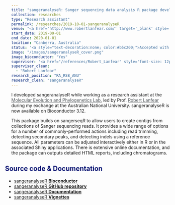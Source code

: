 ```yaml
---
title: "sangeranalyseR: Sanger sequencing data analysis R package development"
collection: researches
type: "Research assistant"
permalink: /researches/2019-10-01-sangeranalyseR
venue: "<a href='http://www.robertlanfear.com/' target='_blank' style='color: inherit;'>Lanfear Lab, Division of Ecology and Evolution, Research School of Biology, Australian National University</a>"
start_date: 2019-09-01
end_date: 2020-01-01
location: "Canberra, Australia"
status: '<a style="text-decoration:none; color:#b5c200;">Accepted with Minor Revisions <i class="fa fa-paper-plane" aria-hidden="true"></i></a> &nbsp; <a href="https://www.biorxiv.org/content/10.1101/2020.05.18.102459v1" target="_blank"><i style="font-size: 12px; color:#c9cf7a">bioRxiv</i></a>'
image: "/images/sangeranalyseR_cover.png"
image_bioconductor: "Yes"
superviser: '<a href="/references/Robert_Lanfear" style="font-size: 12px; text-decoration:none; color:#4A4F53; border-style: solid; border-color:#e3bfbf; border-radius: 10px; background-color: #e3bfbf;" target="_blank">&nbsp; Robert Lanfear &nbsp;</a>'
superviser_clean:
  - "Robert Lanfear"
research_position: "RA_RSB_ANU"
research_clean: "sangeranalyseR"
---
```


I developed sangeranalyseR while working as a research assistant at the <a target="_blank"  href="http://www.robertlanfear.com/" style="color:#4A4F53">Molecular Evolution and Phylogenetics Lab</a>, led by Prof. <a target="_blank"  href="https://biology.anu.edu.au/people/academics/robert-lanfear" style="color:#4A4F53">Robert Lanfear</a> during my exchange at the Australian National University. sangeranalyseR is now available on Bioconductor 3.12.


This package builds on sangerseqR to allow users to create contigs from collections of Sanger sequencing reads. It provides a wide range of options for a number of commonly-performed actions including read trimming, detecting secondary peaks, and detecting indels using a reference sequence. All parameters can be adjusted interactively either in R or in the associated Shiny applications. There is extensive online documentation, and the package can outputs detailed HTML reports, including chromatograms.

<h2 style="color: #000f70; margin-left:-30px" > <i class="fas fa-dot-circle" style="font-size:18px;"></i> &nbsp;&nbsp;Source code & Documentation </h2>

<div style="margin-left: -15px">
  <ul>
    <li><a href="https://bioconductor.org/packages/sangeranalyseR">sangeranalyseR <b>Bioconductor</b></a></li>
    <li><a href="https://github.com/roblanf/sangeranalyseR">sangeranalyseR <b>GitHub repository</b></a></li>
    <li><a href="https://sangeranalyser.readthedocs.io/">sangeranalyseR <b>Documentation</b></a></li>
    <li><a href="https://bioconductor.org/packages/devel/bioc/vignettes/sangeranalyseR/inst/doc/sangeranalyseR.html">sangeranalyseR <b>Vignettes</b></a></li>
  </ul>
</div>
